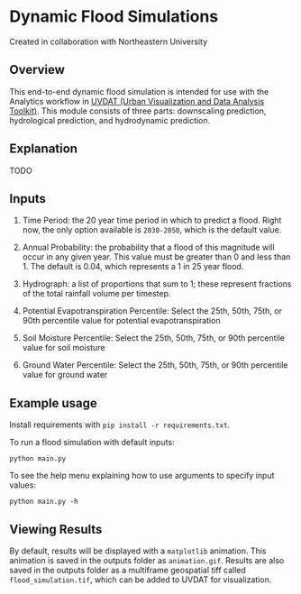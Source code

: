 # Dynamic Flood Simulations

Created in collaboration with Northeastern University

## Overview

This end-to-end dynamic flood simulation is intended for use with the Analytics workflow in [UVDAT (Urban Visualization and Data Analysis Toolkit)](https://github.com/OpenGeoscience/uvdat). This module consists of three parts: downscaling prediction, hydrological prediction, and hydrodynamic prediction.

## Explanation

TODO

## Inputs

1. Time Period: the 20 year time period in which to predict a flood. Right now, the only option available is `2030-2050`, which is the default value.

2. Annual Probability: the probability that a flood of this magnitude will occur in any given year. This value must be greater than 0 and less than 1. The default is 0.04, which represents a 1 in 25 year flood.

3. Hydrograph: a list of proportions that sum to 1; these represent fractions of the total rainfall volume per timestep.

4. Potential Evapotranspiration Percentile: Select the 25th, 50th, 75th, or 90th percentile value for potential evapotranspiration

5. Soil Moisture Percentile: Select the 25th, 50th, 75th, or 90th percentile value for soil moisture

6. Ground Water Percentile: Select the 25th, 50th, 75th, or 90th percentile value for ground water

## Example usage

Install requirements with `pip install -r requirements.txt`.

To run a flood simulation with default inputs:

```
python main.py
```

To see the help menu explaining how to use arguments to specify input values:

```
python main.py -h
```

## Viewing Results

By default, results will be displayed with a `matplotlib` animation. This animation is saved in the outputs folder as `animation.gif`. Results are also saved in the outputs folder as a multiframe geospatial tiff called `flood_simulation.tif`, which can be added to UVDAT for visualization.
